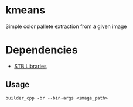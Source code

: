 # kmeans

Simple color pallete extraction from a given image

# Dependencies

+ [STB Libraries](https://github.com/nothings/stb)

## Usage

```console
builder_cpp -br --bin-args <image_path>
```

